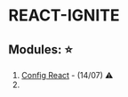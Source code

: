 # REACT-IGNITE

## Modules: ⭐️

 1. [Config React](https://github.com/Alessandra-Nastassja/REACT-IGNITE/tree/main/01-github-explorer) - (14/07) :warning:
 2. []()
